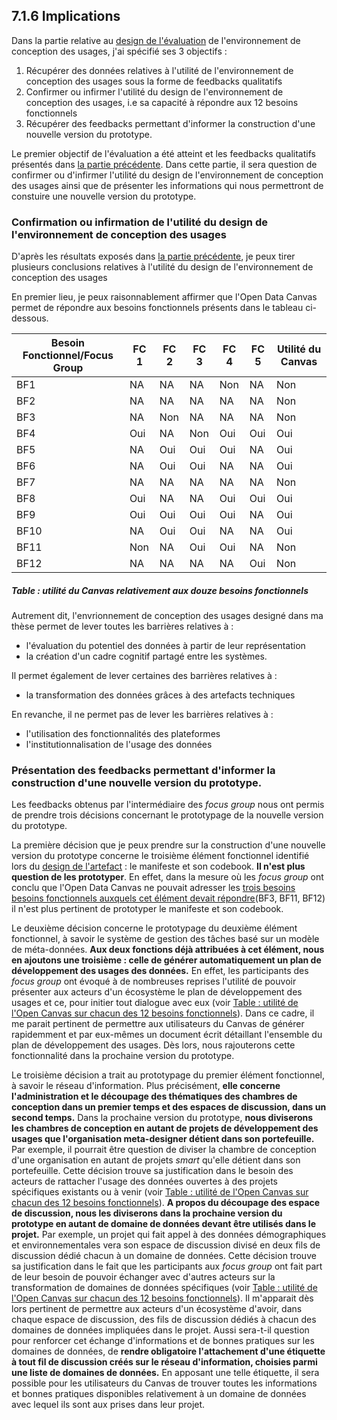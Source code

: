 ## 7.1.6 Implications 

Dans la partie relative au [design de l'évaluation](7.1.4_connaissance_design.md) de l'environnement de conception des usages, j'ai spécifié ses 3 objectifs : 

1. Récupérer des données relatives à l'utilité de l'environnement de conception des usages sous la forme de feedbacks qualitatifs
2. Confirmer ou infirmer l'utilité du design de l'environnement de conception des usages, i.e sa capacité à répondre aux 12 besoins fonctionnels
3. Récupérer des feedbacks permettant d'informer la construction d'une nouvelle version du prototype.

Le premier objectif de l'évaluation a été atteint et les feedbacks qualitatifs présentés dans [la partie précédente](7.1.5_connaissance_realisation.md). Dans cette partie, il sera question de confirmer ou d'infirmer l'utilité du design de l'environnement de conception des usages ainsi que de présenter les informations qui nous permettront de constuire une nouvelle version du prototype. 

### Confirmation ou infirmation de l'utilité du design de l'environnement de conception des usages

D'après les résultats exposés dans [la partie précédente](7.1.5_connaissance_realisation.md), je peux tirer plusieurs conclusions relatives à l'utilité du design de l'environnement de conception des usages

En premier lieu, je peux raisonnablement affirmer que l'Open Data Canvas permet de répondre aux besoins fonctionnels présents dans le tableau ci-dessous. 

| Besoin Fonctionnel/Focus Group | FC 1 | FC 2 | FC 3 | FC 4 | FC 5 | Utilité du Canvas |
|--------------------------------|------|------|------|------|------|-------------------|
| BF1                            | NA   | NA   | NA   | Non  | NA   | Non               |
| BF2                            | NA   | NA   | NA   | NA   | NA   | Non               |
| BF3                            | NA   | Non  | NA   | NA   | NA   | Non               |
| BF4                            | Oui  | NA   | Non  | Oui  | Oui  | Oui               |
| BF5                            | NA   | Oui  | Oui  | Oui  | NA   | Oui               |
| BF6                            | NA   | Oui  | Oui  | NA   | NA   | Oui               |
| BF7                            | NA   | NA   | NA   | NA   | NA   | Non               |
| BF8                            | Oui  | NA   | NA   | Oui  | Oui  | Oui               |
| BF9                            | Oui  | Oui  | Oui  | Oui  | NA   | Oui               |
| BF10                           | NA   | Oui  | Oui  | NA   | NA   | Oui               |
| BF11                           | Non  | NA   | Oui  | Oui  | NA   | Non               |
| BF12                           | NA   | NA   | NA   | NA   | Oui  | Non               |

##### Table : utilité du Canvas relativement aux douze besoins fonctionnels 

Autrement dit, l'envrionnement de conception des usages designé dans ma thèse permet de lever toutes les barrières relatives à : 

- l'évaluation du potentiel des données à partir de leur représentation
- la création d'un cadre cognitif partagé entre les systèmes.

Il permet également de lever certaines des barrières relatives à : 

- la transformation des données grâces à des artefacts techniques

En revanche, il ne permet pas de lever les barrières relatives à : 

- l'utilisation des fonctionnalités des plateformes
- l'institutionnalisation de l'usage des données


### Présentation des feedbacks permettant d'informer la construction d'une nouvelle version du prototype.

Les feedbacks obtenus par l'intermédiaire des _focus group_ nous ont permis de prendre trois décisions concernant le prototypage de la nouvelle version du prototype. 

La première décision que je peux prendre sur la construction d'une nouvelle version du prototype concerne le troisième élément fonctionnel identifié lors du [design de l'artefact](5.1.1_design_connaissance_propositions.md) : le manifeste et son codebook. **Il n'est plus question de les prototyper**. 
En effet, dans la mesure où les _focus group_ ont conclu que l'Open Data Canvas ne pouvait adresser les [trois besoins besoins fonctionnels auxquels cet élément devait répondre](5.1.1_design_connaissance_propositions.md)(BF3, BF11, BF12) il n'est plus pertinent de prototyper le manifeste et son codebook. 

Le deuxième décision concerne le prototypage du deuxième élément fonctionnel, à savoir le système de gestion des tâches basé sur un modèle de méta-données. **Aux deux fonctions déjà attribuées à cet élément, nous en ajoutons une troisième : celle de générer automatiquement un plan de développement des usages des données.** 
En effet, les participants des _focus group_ ont évoqué à de nombreuses reprises l'utilité de pouvoir présenter aux acteurs d'un écosystème le plan de développement des usages et ce, pour initier tout dialogue avec eux (voir [Table : utilité de l'Open Canvas sur chacun des 12 besoins fonctionnels](7.1.5_connaissance_realisation.md)). Dans ce cadre, il me parait pertinent de permettre aux utilisateurs du Canvas de générer rapidemment et par eux-mêmes un document écrit détaillant l'ensemble du plan de développement des usages. Dès lors, nous rajouterons  cette fonctionnalité dans la prochaine version du prototype. 

Le troisième décision a trait au prototypage du premier élément fonctionnel, à savoir le réseau d'information. Plus précisément, **elle concerne l'administration et le découpage des thématiques des chambres de conception dans un premier temps et des espaces de discussion, dans un second temps.** 
Dans la prochaine version du prototype, **nous diviserons les chambres de conception en autant de projets de développement des usages que l'organisation meta-designer détient dans son portefeuille.** Par exemple, il pourrait être question de diviser la chambre de conception d'une organisation en autant de projets _smart_ qu'elle détient dans son portefeuille. Cette décision trouve sa justification dans le besoin des acteurs de rattacher l'usage des données ouvertes à des projets spécifiques existants ou à venir (voir [Table : utilité de l'Open Canvas sur chacun des 12 besoins fonctionnels](7.1.5_connaissance_realisation.md)). 
**A propos du découpage des espace de discussion, nous les diviserons dans la prochaine version du prototype en autant de domaine de données devant être utilisés dans le projet.** Par exemple, un projet qui fait appel à des données démographiques et environnementales vera son espace de discussion divisé en deux fils de discussion dédié chacun à un domaine de données. Cette décision trouve sa justification dans le fait que les participants aux _focus group_ ont fait part de leur besoin de pouvoir échanger avec d'autres acteurs sur la transformation de domaines de données spécifiques (voir [Table : utilité de l'Open Canvas sur chacun des 12 besoins fonctionnels](7.1.5_connaissance_realisation.md)). Il m'apparait dès lors pertinent de permettre aux acteurs d'un écosystème d'avoir, dans chaque espace de discussion, des fils de discussion dédiés à chacun des domaines de données impliquées dans le projet. 
Aussi sera-t-il question pour renforcer cet échange d'informations et de bonnes pratiques sur les domaines de données, de **rendre obligatoire l'attachement d'une étiquette à tout fil de discussion créés sur le réseau d'information, choisies parmi une liste de domaines de données.** En apposant une telle étiquette, il sera possible pour les utilisateurs du Canvas de trouver toutes les informations et bonnes pratiques disponibles relativement à un domaine de données avec lequel ils sont aux prises dans leur projet. 
